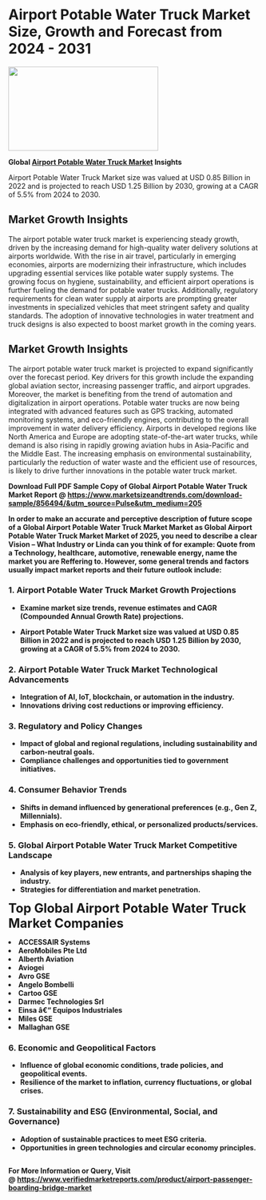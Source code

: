 <H1>Airport Potable Water Truck Market Size, Growth and Forecast from 2024 - 2031</H1><img class="aligncenter size-medium wp-image-584254" src="https://thirdeyenews.in/wp-content/uploads/2024/09/Global-Market-Research-300x168.jpeg" alt="" width="300" height="168" /><p><strong>Global&nbsp;<a href="https://www.marketsizeandtrends.com/download-sample/856494/&amp;utm_source=Pulse&amp;utm_medium=205">Airport Potable Water Truck Market</a> Insights</strong></p><p>Airport Potable Water Truck Market size was valued at USD 0.85 Billion in 2022 and is projected to reach USD 1.25 Billion by 2030, growing at a CAGR of 5.5% from 2024 to 2030.</p><p><h2>Market Growth Insights</h2> <p>The airport potable water truck market is experiencing steady growth, driven by the increasing demand for high-quality water delivery solutions at airports worldwide. With the rise in air travel, particularly in emerging economies, airports are modernizing their infrastructure, which includes upgrading essential services like potable water supply systems. The growing focus on hygiene, sustainability, and efficient airport operations is further fueling the demand for potable water trucks. Additionally, regulatory requirements for clean water supply at airports are prompting greater investments in specialized vehicles that meet stringent safety and quality standards. The adoption of innovative technologies in water treatment and truck designs is also expected to boost market growth in the coming years.</p> <p><strong></strong></p> <h2>Market Growth Insights</h2> <p>The airport potable water truck market is projected to expand significantly over the forecast period. Key drivers for this growth include the expanding global aviation sector, increasing passenger traffic, and airport upgrades. Moreover, the market is benefiting from the trend of automation and digitalization in airport operations. Potable water trucks are now being integrated with advanced features such as GPS tracking, automated monitoring systems, and eco-friendly engines, contributing to the overall improvement in water delivery efficiency. Airports in developed regions like North America and Europe are adopting state-of-the-art water trucks, while demand is also rising in rapidly growing aviation hubs in Asia-Pacific and the Middle East. The increasing emphasis on environmental sustainability, particularly the reduction of water waste and the efficient use of resources, is likely to drive further innovations in the potable water truck market.</p> <p><strong></p><p><span class=""><strong>Download Full PDF Sample Copy of Global Airport Potable Water Truck Market Report</strong> @ <a href="https://www.marketsizeandtrends.com/download-sample/856494/&amp;utm_source=Pulse&amp;utm_medium=205" target="_blank">https://www.marketsizeandtrends.com/download-sample/856494/&amp;utm_source=Pulse&amp;utm_medium=205</a></span></p><p>In order to make an accurate and perceptive description of future scope of a Global&nbsp;Airport Potable Water Truck Market Market as Global&nbsp;Airport Potable Water Truck Market Market of 2025, you need to describe a clear Vision &ndash; What Industry or Linda can you think of for example: Quote from a Technology, healthcare, automotive, renewable energy, name the market you are Reffering to. However, some general trends and factors usually impact market reports and their future outlook include:</p><h3>1.&nbsp;<strong>Airport Potable Water Truck Market Growth Projections</strong></h3><ul><li>Examine market size trends, revenue estimates and CAGR (Compounded Annual Growth Rate) projections.</li><li><p>Airport Potable Water Truck Market size was valued at USD 0.85 Billion in 2022 and is projected to reach USD 1.25 Billion by 2030, growing at a CAGR of 5.5% from 2024 to 2030.</p></li></ul><h3>2.&nbsp;<strong>Airport Potable Water Truck Market Technological Advancements</strong></h3><ul><li>Integration of AI, IoT, blockchain, or automation in the industry.</li><li>Innovations driving cost reductions or improving efficiency.</li></ul><h3>3.&nbsp;<strong>Regulatory and Policy Changes</strong></h3><ul><li>Impact of global and regional regulations, including sustainability and carbon-neutral goals.</li><li>Compliance challenges and opportunities tied to government initiatives.</li></ul><h3>4.&nbsp;<strong>Consumer Behavior Trends</strong></h3><ul><li>Shifts in demand influenced by generational preferences (e.g., Gen Z, Millennials).</li><li>Emphasis on eco-friendly, ethical, or personalized products/services.</li></ul><h3>5.&nbsp;<strong>Global Airport Potable Water Truck Market Competitive Landscape</strong></h3><ul><li>Analysis of key players, new entrants, and partnerships shaping the industry.</li><li>Strategies for differentiation and market penetration.</li></ul><p data-pm-slice="1 1 []"><span style="color: inherit; font-family: inherit; font-size: 25px;">Top Global Airport Potable Water Truck Market Companies</span></p><div class="" data-test-id=""><p><li>ACCESSAIR Systems</li><li> AeroMobiles Pte Ltd</li><li> Alberth Aviation</li><li> Aviogei</li><li> Avro GSE</li><li> Angelo Bombelli</li><li> Cartoo GSE</li><li> Darmec Technologies Srl</li><li> Einsa â€“ Equipos Industriales</li><li> Miles GSE</li><li> Mallaghan GSE</li></p></div><h3>6.&nbsp;<strong>Economic and Geopolitical Factors</strong></h3><ul><li>Influence of global economic conditions, trade policies, and geopolitical events.</li><li>Resilience of the market to inflation, currency fluctuations, or global crises.</li></ul><h3>7.&nbsp;<strong>Sustainability and ESG (Environmental, Social, and Governance)</strong></h3><ul><li>Adoption of sustainable practices to meet ESG criteria.</li><li>Opportunities in green technologies and circular economy principles.</li></ul><h2><strong style="font-size: 14px;">For More Information or Query, Visit @&nbsp;</strong><a style="background-color: #ffffff; font-size: 14px;" href="https://www.marketsizeandtrends.com/report/airport-potable-water-truck-market/" target="_blank">https://www.verifiedmarketreports.com/product/airport-passenger-boarding-bridge-market</a></h2>
